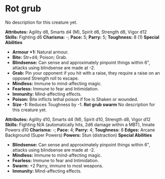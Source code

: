 # Rot grub

No description for this creature yet.

**Attributes:** Agility d8, Smarts d4 (M), Spirit d6, Strength d8, Vigor
d12
**Skills:** Fighting d6
**Charisma:** -; **Pace:** 5; **Parry:** 5; **Toughness:** 8 (1)
**Special Abilities**

- **Armour +1:** Natural armour.
- **Bite:** Str+d4; Poison; Grab.
- **Blindsense:** Can sense and approximately pinpoint things within
6", attacks using blindsense are made at -2.
- **Grab:** Pin your opponent if you hit with a raise, they require a
raise on an opposed Strength roll to escape.
- **Mindless:** Immune to mind-affecting magic.
- **Fearless:** Immune to fear and Intimidation.
- **Immunity:** Mind-affecting effects.
- **Poison:** Bite inflicts lethal poison if foe is Shaken or wounded.
- **Size -1:** Reduces Toughness by -1.
**Rot grub swarm**
No description for this creature yet.

**Attributes:** Agility d10, Smarts d4 (M), Spirit d10, Strength d8,
Vigor d12
**Skills:** Fighting N/A (automatically hits, 2d6 damage within a MBT),
Innate Powers d10
**Charisma:** -; **Pace:** 4; **Parry:** 4; **Toughness:** 8
**Edges:** Arcane Background (Super Powers)
**Powers:** Stun (distraction)
**Special Abilities**

- **Blindsense:** Can sense and approximately pinpoint things within
6", attacks using blindsense are made at -2.
- **Mindless:** Immune to mind-affecting magic.
- **Fearless:** Immune to fear and Intimidation.
- **Swarm:** +2 Parry, immune to most weapons.
- **Immunity:** Mind-affecting effects.
